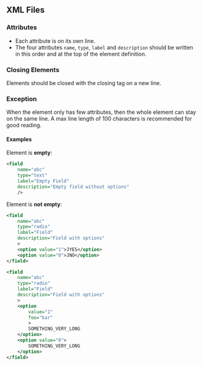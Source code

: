 ## XML Files

### Attributes

* Each attribute is on its own line.
* The four attributes `name`, `type`, `label` and `description` should be written in this order and at the top of the element definition.

### Closing Elements

Elements should be closed with the closing tag on a new line.

### Exception

When the element only has few attributes, then the whole element can stay on the same line.
A max line length of 100 characters is recommended for good reading.

#### Examples

Element is **empty**:
```xml
<field
	name="abc"
	type="text"
	label="Empty Field"
	description="Empty field without options"
	/>
```

Element is **not empty**:
```xml
<field
	name="abc"
	type="radio"
	label="Field"
	description="Field with options"
	>
	<option value="1">JYES</option>
	<option value="0">JNO</option>
</field>

<field
	name="abc"
	type="radio"
	label="Field"
	description="Field with options"
	>
	<option
		value="1"
		foo="bar"
		>
		SOMETHING_VERY_LONG
	</option>
	<option value="0">
		SOMETHING_VERY_LONG
	</option>
</field>
```
